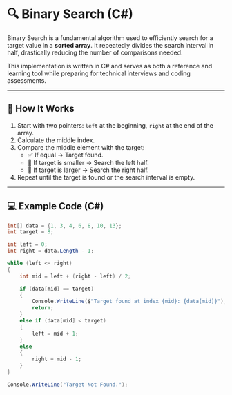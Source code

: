 # 🔍 Binary Search (C#)

Binary Search is a fundamental algorithm used to efficiently search for a target value in a **sorted array**. It repeatedly divides the search interval in half, drastically reducing the number of comparisons needed.

This implementation is written in C# and serves as both a reference and learning tool while preparing for technical interviews and coding assessments.

---

## 📌 How It Works

1. Start with two pointers: `left` at the beginning, `right` at the end of the array.
2. Calculate the middle index.
3. Compare the middle element with the target:
   - ✅ If equal → Target found.
   - 🔽 If target is smaller → Search the left half.
   - 🔼 If target is larger → Search the right half.
4. Repeat until the target is found or the search interval is empty.

---

## 💻 Example Code (C#)

```csharp
int[] data = {1, 3, 4, 6, 8, 10, 13};
int target = 8;

int left = 0;
int right = data.Length - 1;

while (left <= right)
{
    int mid = left + (right - left) / 2;

    if (data[mid] == target)
    {
        Console.WriteLine($"Target found at index {mid}: {data[mid]}");
        return;
    }
    else if (data[mid] < target)
    {
        left = mid + 1;
    }
    else
    {
        right = mid - 1;
    }
}

Console.WriteLine("Target Not Found.");
